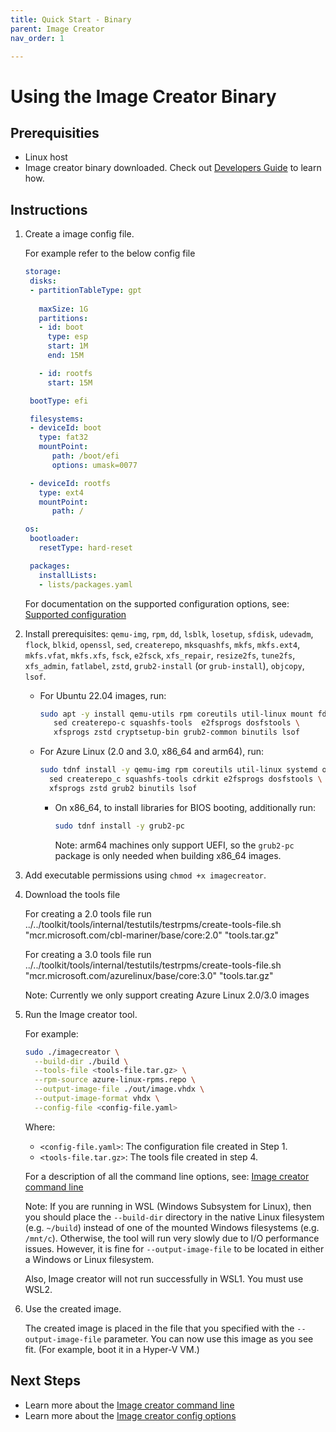 ```yaml
---
title: Quick Start - Binary
parent: Image Creator
nav_order: 1

---
```


# Using the Image Creator Binary

## Prerequisities

- Linux host
- Image creator binary downloaded. Check out [Developers Guide](../developer-guide.md) to learn how.

## Instructions

1. Create a image config file.

   For example refer to the below config file

   ```yaml
   storage:
    disks:
    - partitionTableType: gpt
      
      maxSize: 1G
      partitions:
      - id: boot
        type: esp
        start: 1M
        end: 15M

      - id: rootfs
        start: 15M

    bootType: efi

    filesystems:
    - deviceId: boot
      type: fat32
      mountPoint:
         path: /boot/efi
         options: umask=0077

    - deviceId: rootfs
      type: ext4
      mountPoint:
         path: /

   os:
    bootloader:
      resetType: hard-reset

    packages:
      installLists:
      - lists/packages.yaml
   ```

   For documentation on the supported configuration options, see:
   [Supported configuration](../api/configuration.md)

2. Install prerequisites: `qemu-img`, `rpm`, `dd`, `lsblk`, `losetup`, `sfdisk`,
   `udevadm`, `flock`, `blkid`, `openssl`, `sed`, `createrepo`, `mksquashfs`,
    `mkfs`, `mkfs.ext4`, `mkfs.vfat`, `mkfs.xfs`, `fsck`,
   `e2fsck`, `xfs_repair`, `resize2fs`, `tune2fs`, `xfs_admin`, `fatlabel`, `zstd`,
   `grub2-install` (or `grub-install`), `objcopy`, `lsof`.

   - For Ubuntu 22.04 images, run:

     ```bash
     sudo apt -y install qemu-utils rpm coreutils util-linux mount fdisk udev openssl \
        sed createrepo-c squashfs-tools  e2fsprogs dosfstools \
        xfsprogs zstd cryptsetup-bin grub2-common binutils lsof
     ```

   - For Azure Linux (2.0 and 3.0, x86_64 and arm64), run:

     ```bash
     sudo tdnf install -y qemu-img rpm coreutils util-linux systemd openssl \
       sed createrepo_c squashfs-tools cdrkit e2fsprogs dosfstools \
       xfsprogs zstd grub2 binutils lsof
     ```

     - On x86_64, to install libraries for BIOS booting, additionally run:

       ```bash
       sudo tdnf install -y grub2-pc
       ```

       Note: arm64 machines only support UEFI, so the `grub2-pc` package is only needed
       when building x86_64 images.

3. Add executable permissions using `chmod +x imagecreator`.

4. Download the tools file 
   
   For creating a 2.0 tools file run
    ../../toolkit/tools/internal/testutils/testrpms/create-tools-file.sh
    "mcr.microsoft.com/cbl-mariner/base/core:2.0" "tools.tar.gz"

   For creating a 3.0 tools file run
    ../../toolkit/tools/internal/testutils/testrpms/create-tools-file.sh
    "mcr.microsoft.com/azurelinux/base/core:3.0" "tools.tar.gz"

   Note: Currently we only support creating Azure Linux 2.0/3.0 images 

5. Run the Image creator tool.

   For example:

    ```bash
    sudo ./imagecreator \
      --build-dir ./build \
      --tools-file <tools-file.tar.gz> \
      --rpm-source azure-linux-rpms.repo \
      --output-image-file ./out/image.vhdx \
      --output-image-format vhdx \
      --config-file <config-file.yaml>
    ```

   Where:

   - `<config-file.yaml>`: The configuration file created in Step 1.
   - `<tools-file.tar.gz>`: The tools file created in step 4.


   For a description of all the command line options, see:
   [Image creator command line](../api/cli.md)

   Note: If you are running in WSL (Windows Subsystem for Linux), then you should place the
   `--build-dir` directory in the native Linux filesystem (e.g. `~/build`) instead of one of the
   mounted Windows filesystems (e.g. `/mnt/c`). Otherwise, the tool will run very slowly due to I/O
   performance issues. However, it is fine for `--output-image-file` to be located in either a
   Windows or Linux filesystem.

   Also, Image creator will not run successfully in WSL1. You must use WSL2.

6. Use the created image.

   The created image is placed in the file that you specified with the
   `--output-image-file` parameter. You can now use this image as you see fit.
   (For example, boot it in a Hyper-V VM.)

## Next Steps

- Learn more about the [Image creator command line](../api/cli.md)
- Learn more about the [Image creator config options](../api/configuration.md)
